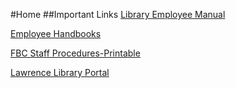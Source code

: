 #Home
##Important Links
[Library Employee Manual](http://library.ivytech.edu/ld.php?content_id=17580648)

[Employee Handbooks](https://www.ivytech.edu/hr/3848.html)

[FBC Staff Procedures-Printable](http://library.ivytech.edu/ld.php?content_id=20532093)

[Lawrence Library Portal](https://sites.google.com/site/lawrencelibraryhomepage/library-links-1)
